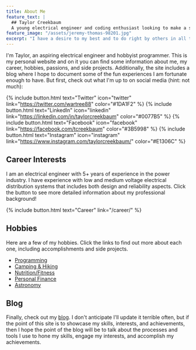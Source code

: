 ```yaml
---
title: About Me
feature_text: |
  ## Taylor Creekbaum
  A young electrical engineer and coding enthusiast looking to make a splash on this big blue-green ball.
feature_image: "/assets/jeremy-thomas-98201.jpg"
excerpt: "I have a desire to my best and to do right by others in all things I do."
---
```


I'm Taylor, an aspiring electrical engineer and hobbyist programmer. This is my personal website and on it you can find some information about me, my career, hobbies, passions, and side projects. Additionally, the site includes a blog where I hope to document some of the fun experiences I am fortunate enough to have. But first, check out what I'm up to on social media (hint: not much):

{% include button.html text="Twitter" icon="twitter" link="https://twitter.com/wartree88" color="#1DA1F2" %} {% include button.html text="LinkedIn" icon="linkedin" link="https://linkedin.com/in/taylorcreekbaum" color="#0077B5" %} {% include button.html text="Facebook" icon="facebook" link="https://facebook.com/tcreekbaum" color="#3B5998" %} {% include button.html text="Instagram" icon="instagram" link="https://www.instagram.com/taylorcreekbaum/" color="#E1306C" %}

## Career Interests

I am an electrical engineer with 5+ years of experience in the power industry. I have experience with low and medium voltage electrical distribution systems that includes both design and reliability aspects. Click the button to see more detailed information about my professional background!

{% include button.html text="Career" link="/career/" %}

## Hobbies

Here are a few of my hobbies. Click the links to find out more about each one, including accomplishments and side projects.

- [Programming](/programming/)
- [Camping & Hiking](/camping/)
- [Nutrition/Fitness](/fitness/)
- [Personal Finance](/finance/)
- [Astronomy](/astronomy/)

## Blog

Finally, check out my [blog](/blog/). I don't anticipate I'll update it terrible often, but if the point of this site is to showcase my skills, interests, and achievements, then I hope the point of the blog will be to talk about the processes and tools I use to hone my skills, engage my interests, and accomplish my achievements.